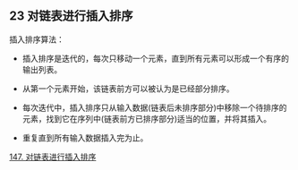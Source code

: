 ## 23 对链表进行插入排序


插入排序算法：

* 插入排序是迭代的，每次只移动一个元素，直到所有元素可以形成一个有序的输出列表。

* 从第一个元素开始，该链表前方可以被认为是已经部分排序。

* 每次迭代中，插入排序只从输入数据(链表后未排序部分)中移除一个待排序的元素，找到它在序列中(链表前方已排序部分)适当的位置，并将其插入。

* 重复直到所有输入数据插入完为止。



[147. 对链表进行插入排序](https://leetcode-cn.com/problems/insertion-sort-list/)


